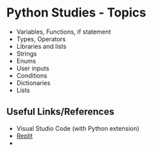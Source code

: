 # Python Studies - Topics

- Variables, Functions, if statement
- Types, Operators
- Libraries and lists
- Strings
- Enums
- User inputs
- Conditions
- Dictionaries
- Lists


## Useful Links/References

- Visual Studio Code (with Python extension)
- [Replit](https://replit.com)
- 